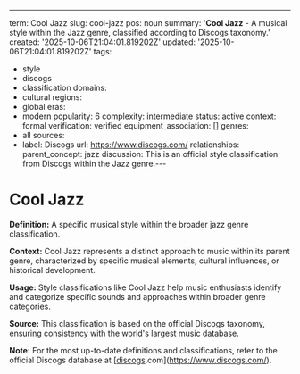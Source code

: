 ---
term: Cool Jazz
slug: cool-jazz
pos: noun
summary: '**Cool Jazz** - A musical style within the Jazz genre, classified according
  to Discogs taxonomy.'
created: '2025-10-06T21:04:01.819202Z'
updated: '2025-10-06T21:04:01.819202Z'
tags:
- style
- discogs
- classification
domains:
- cultural
regions:
- global
eras:
- modern
popularity: 6
complexity: intermediate
status: active
context: formal
verification: verified
equipment_association: []
genres:
- all
sources:
- label: Discogs
  url: https://www.discogs.com/
relationships:
  parent_concept: jazz
discussion: This is an official style classification from Discogs within the Jazz
  genre.---

# Cool Jazz

**Definition:** A specific musical style within the broader jazz genre classification.

**Context:** Cool Jazz represents a distinct approach to music within its parent genre, characterized by specific musical elements, cultural influences, or historical development.

**Usage:** Style classifications like Cool Jazz help music enthusiasts identify and categorize specific sounds and approaches within broader genre categories.

**Source:** This classification is based on the official Discogs taxonomy, ensuring consistency with the world's largest music database.

**Note:** For the most up-to-date definitions and classifications, refer to the official Discogs database at [[discogs](../d/discogs.md).com](https://www.discogs.com/).